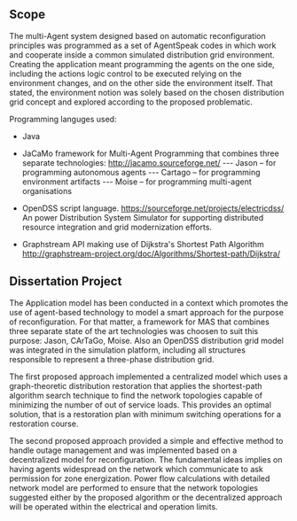 ## Scope
The multi-Agent system designed based on automatic reconfiguration principles was programmed as a set of AgentSpeak codes in which work and cooperate inside a common simulated distribution grid environment. Creating the application meant programming the agents on the one side, including the actions logic control to be executed relying on the environment changes, and  on the other side the environment itself. That stated, the environment  notion was solely based on the chosen distribution grid concept and explored according to the proposed problematic.

Programming languges used:

- Java

- JaCaMo framework for Multi-Agent Programming that combines three separate technologies:
   http://jacamo.sourceforge.net/
--- Jason – for programming autonomous agents
--- Cartago – for programming environment artifacts
--- Moise – for programming multi-agent organisations

- OpenDSS script language.
  https://sourceforge.net/projects/electricdss/
  An power Distribution System Simulator for supporting distributed resource integration and grid modernization efforts.

- Graphstream API making use of Dijkstra's Shortest Path Algorithm
   http://graphstream-project.org/doc/Algorithms/Shortest-path/Dijkstra/

## Dissertation Project 

The Application model has been conducted in a context which promotes the use of agent-based technology to model a smart approach for the purpose of reconfiguration. For that matter, a framework for MAS that combines three separate state of the art technologies was choosen to suit this purpose: Jason, CArTaGo, Moise. Also an OpenDSS distribution grid model was integrated in the simulation platform, including all structures responsible to represent a three-phase distribution grid.

The first proposed approach implemented a centralized model  which uses a graph-theoretic distribution restoration that applies the shortest-path algorithm search technique to find the network topologies  capable of minimizing the number of out of service loads. This provides an optimal solution, that is a restoration plan with minimum switching operations for a restoration course. 

The second proposed approach provided a simple and effective method to handle outage management and was implemented based on a decentralized model for reconfiguration. The fundamental ideas implies on having agents widespread on the network which communicate to ask permission for zone energization. Power flow calculations with detailed network model are performed to ensure that the network topologies suggested either by the proposed algorithm or the decentralized approach will be operated within the electrical and operation limits.

